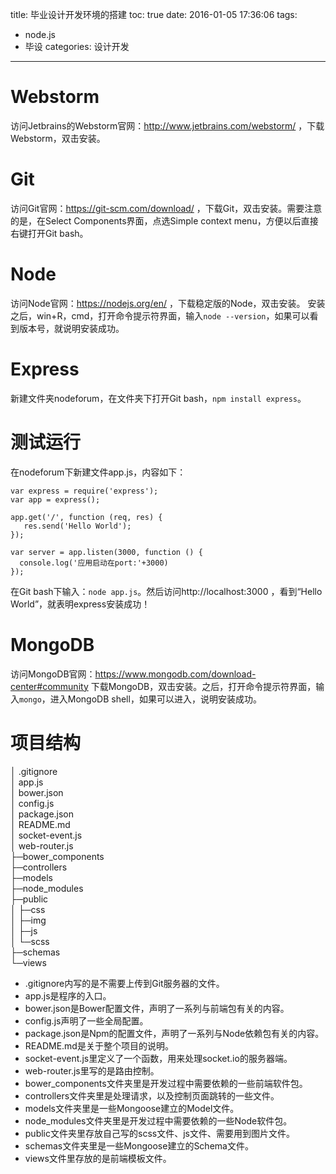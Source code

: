 title: 毕业设计开发环境的搭建
toc: true
date: 2016-01-05 17:36:06
tags:
- node.js
- 毕设
categories: 设计开发
---

# Webstorm
访问Jetbrains的Webstorm官网：http://www.jetbrains.com/webstorm/ ，下载Webstorm，双击安装。

# Git
访问Git官网：https://git-scm.com/download/ ，下载Git，双击安装。需要注意的是，在Select Components界面，点选Simple context menu，方便以后直接右键打开Git bash。

# Node
访问Node官网：https://nodejs.org/en/ ，下载稳定版的Node，双击安装。
安装之后，win+R，cmd，打开命令提示符界面，输入`node --version`，如果可以看到版本号，就说明安装成功。

# Express
新建文件夹nodeforum，在文件夹下打开Git bash，`npm install express`。

# 测试运行
在nodeforum下新建文件app.js，内容如下：
```
var express = require('express');
var app = express();

app.get('/', function (req, res) {
   res.send('Hello World');
});

var server = app.listen(3000, function () {
  console.log('应用启动在port:'+3000)
});
```
在Git bash下输入：`node app.js`。然后访问http://localhost:3000 ，看到“Hello World”，就表明express安装成功！

# MongoDB
访问MongoDB官网：https://www.mongodb.com/download-center#community 
下载MongoDB，双击安装。之后，打开命令提示符界面，输入`mongo`，进入MongoDB shell，如果可以进入，说明安装成功。

# 项目结构
│  .gitignore                              
│  app.js                          
│  bower.json                                                           
│  config.js                      
│  package.json                                                  
│  README.md                    
│  socket-event.js             
│  web-router.js                        
├─bower_components                                      
├─controllers                                                          
├─models                         
├─node_modules                                             
├─public                             
│  ├─css                                                           
│  ├─img                                                    
│  ├─js                                                                                    
│  └─scss                                                                                              
├─schemas                            
└─views

- .gitignore内写的是不需要上传到Git服务器的文件。
- app.js是程序的入口。
- bower.json是Bower配置文件，声明了一系列与前端包有关的内容。
- config.js声明了一些全局配置。
- package.json是Npm的配置文件，声明了一系列与Node依赖包有关的内容。
- README.md是关于整个项目的说明。
- socket-event.js里定义了一个函数，用来处理socket.io的服务器端。
- web-router.js里写的是路由控制。
- bower_components文件夹里是开发过程中需要依赖的一些前端软件包。
- controllers文件夹里是处理请求，以及控制页面跳转的一些文件。
- models文件夹里是一些Mongoose建立的Model文件。
- node_modules文件夹里是开发过程中需要依赖的一些Node软件包。
- public文件夹里存放自己写的scss文件、js文件、需要用到图片文件。
- schemas文件夹里是一些Mongoose建立的Schema文件。
- views文件里存放的是前端模板文件。

